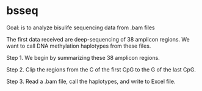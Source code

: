 # bsseq

Goal: is to analyze bisulife sequencing data from .bam files

The first data received are deep-sequencing of 38 amplicon regions. 
We want to call DNA methylation haplotypes from these files.

Step 1. We begin by summarizing these 38 amplicon regions.

Step 2. Clip the regions from the C of the first CpG to the G of the last CpG. 

Step 3. Read a .bam file, call the haplotypes, and write to Excel file.
